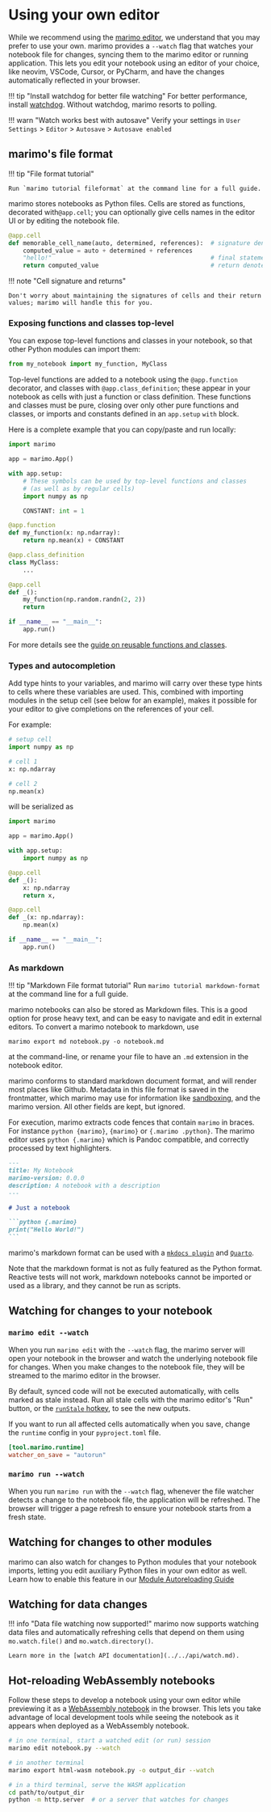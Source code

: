 # Using your own editor

While we recommend using the [marimo editor](index.md),
we understand that you may prefer to use your own. marimo provides a
`--watch` flag that watches your notebook file for changes, syncing them to
the marimo editor or running application. This lets you edit your notebook
using an editor of your choice, like neovim, VSCode, Cursor, or PyCharm, and
have the changes automatically reflected in your browser.

!!! tip "Install watchdog for better file watching"
    For better performance, install [watchdog](https://pypi.org/project/watchdog/).
    Without watchdog, marimo resorts to polling.

!!! warn "Watch works best with autosave"
    Verify your settings in `User Settings` > `Editor` > `Autosave` > `Autosave enabled`

## marimo's file format

!!! tip "File format tutorial"

    Run `marimo tutorial fileformat` at the command line for a full guide.

marimo stores notebooks as Python files.  Cells are stored
as functions, decorated with`@app.cell`; you can optionally give cells names in
the editor UI or by editing the notebook file.

```python
@app.cell
def memorable_cell_name(auto, determined, references):  # signature denotes cell references
    computed_value = auto + determined + references
    "hello!"                                            # final statement is the visual output
    return computed_value                               # return denotes cell definitions
```

!!! note "Cell signature and returns"

    Don't worry about maintaining the signatures of cells and their return
    values; marimo will handle this for you.

### Exposing functions and classes top-level

You can expose top-level functions and classes in your
notebook, so that other Python modules can import them:

```python
from my_notebook import my_function, MyClass
```

Top-level functions are added to a notebook using the `@app.function`
decorator, and classes with `@app.class_definition`; these appear in your
notebook as cells with just a function or class definition. These functions and
classes must be pure, closing over only other pure functions and classes, or
imports and constants defined in an `app.setup` `with` block.

Here is a complete example that you can copy/paste and run locally:


```python
import marimo

app = marimo.App()

with app.setup:
    # These symbols can be used by top-level functions and classes
    # (as well as by regular cells)
    import numpy as np

    CONSTANT: int = 1

@app.function
def my_function(x: np.ndarray):
    return np.mean(x) + CONSTANT

@app.class_definition
class MyClass:
    ...

@app.cell
def _():
    my_function(np.random.randn(2, 2))
    return

if __name__ == "__main__":
    app.run()
```

For more details see the [guide on reusable functions and classes](../reusing_functions.md).

### Types and autocompletion

Add type hints to your variables, and marimo will carry over these type hints
to cells where these variables are used. This, combined with importing modules
in the setup cell (see below for an example), makes it possible for your editor
to give completions on the references of your cell.


For example:

```python
# setup cell
import numpy as np

# cell 1
x: np.ndarray

# cell 2
np.mean(x)
```

will be serialized as

```python
import marimo

app = marimo.App()

with app.setup:
    import numpy as np

@app.cell
def _():
    x: np.ndarray
    return x,

@app.cell
def _(x: np.ndarray):
    np.mean(x)

if __name__ == "__main__":
    app.run()
```

### As markdown

!!! tip "Markdown File format tutorial"
    Run `marimo tutorial markdown-format` at the command line for a full guide.

marimo notebooks can also be stored as Markdown files. This is a good option
for prose heavy text, and can be easy to navigate and edit in external editors.
To convert a marimo notebook to markdown, use

```
marimo export md notebook.py -o notebook.md
```

at the command-line, or rename your file to have an `.md` extension in the notebook editor.

marimo conforms to standard markdown document format, and will render most
places like Github. Metadata in this file format is saved in the frontmatter,
which marimo may use for information like
[sandboxing](../package_management/inlining_dependencies.md), and the marimo version. All other
fields are kept, but ignored.

For execution, marimo extracts code fences that contain `marimo` in braces. For
instance `python {marimo}`, `{marimo}` or `{.marimo .python}`. The marimo
editor uses `python {.marimo}` which is Pandoc compatible, and correctly
processed by text highlighters.

````markdown
---
title: My Notebook
marimo-version: 0.0.0
description: A notebook with a description
---

# Just a notebook

```python {.marimo}
print("Hello World!")
```
````

marimo's markdown format can be used with a [`mkdocs
plugin`](https://github.com/marimo-team/mkdocs-marimo) and
[`Quarto`](https://github.com/marimo-team/quarto-marimo).

Note that the markdown format is not as fully featured as the Python format.
Reactive tests will not work, markdown notebooks cannot be imported or used as
a library, and they cannot be run as scripts.

## Watching for changes to your notebook

### `marimo edit --watch`

When you run `marimo edit` with the `--watch` flag, the marimo server
will open your notebook in the browser and watch the underlying notebook
file for changes. When you make changes to the notebook file, they will be
streamed to the marimo editor in the browser.

By default, synced code will not be executed automatically, with cells marked
as stale instead. Run all stale cells with the marimo editor's "Run" button, or
the [`runStale` hotkey](hotkeys.md), to see the new outputs.

If you want to run all affected cells automatically when you save, change the
`runtime` config in your `pyproject.toml` file.

```toml
[tool.marimo.runtime]
watcher_on_save = "autorun"
```

### `marimo run --watch`

When you run `marimo run` with the `--watch` flag, whenever the file watcher
detects a change to the notebook file, the application will be refreshed. The
browser will trigger a page refresh to ensure your notebook starts from a fresh
state.

## Watching for changes to other modules

marimo can also watch for changes to Python modules that your notebook imports,
letting you edit auxiliary Python files in your own editor as well. Learn how
to enable this feature in our [Module Autoreloading
Guide](module_autoreloading.md)

## Watching for data changes

!!! info "Data file watching now supported!"
    marimo now supports watching data files and automatically refreshing cells that
    depend on them using `mo.watch.file()` and `mo.watch.directory()`.

    Learn more in the [watch API documentation](../../api/watch.md).

## Hot-reloading WebAssembly notebooks

Follow these steps to develop a notebook using your own editor while previewing
it as a [WebAssembly notebook](../wasm.md) in the browser. This lets you take
advantage of local development tools while seeing the notebook as it appears
when deployed as a WebAssembly notebook.

```bash
# in one terminal, start a watched edit (or run) session
marimo edit notebook.py --watch

# in another terminal
marimo export html-wasm notebook.py -o output_dir --watch

# in a third terminal, serve the WASM application
cd path/to/output_dir
python -m http.server  # or a server that watches for changes
```
